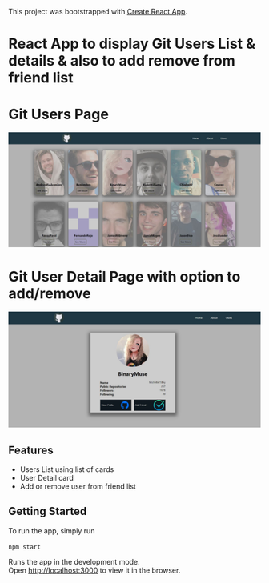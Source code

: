 This project was bootstrapped with [Create React App](https://github.com/facebook/create-react-app).

# React App to display Git Users List & details & also to add remove from friend list

# Git Users Page

<center><img src="https://raw.githubusercontent.com/sunilchaudhary3112/react_git_users_ui/master/git_users_list.JPG" /></center>

# Git User Detail Page with option to add/remove 

<center><img src="https://raw.githubusercontent.com/sunilchaudhary3112/react_git_users_ui/master/git_user_detail.JPG" /></center>

## Features
- Users List using list of cards
- User Detail card
- Add or remove user from friend list

## Getting Started

To run the app, simply run

``` npm start  ```

Runs the app in the development mode.<br />
Open [http://localhost:3000](http://localhost:3000) to view it in the browser.